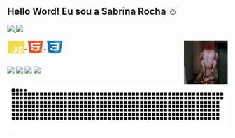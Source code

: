 ## Hello Word! Eu sou a Sabrina Rocha ☺ 
 <div>
  <a href="https://github.com/sabrina-rocha">
  <img height="150em" src="https://github-readme-stats.vercel.app/api?username=sabrina-rocha&show_icons=true&theme=dracula&include_all_commits=true&count_private=true"/>
  <img height="150em" src="https://github-readme-stats.vercel.app/api/top-langs/?username=sabrina-rocha&layout=compact&langs_count=7&theme=dracula"/>
</div>
<div style="display: inline_block"><br>
  <img align="center" alt="Sabrina-Js" height="30" width="40" src="https://raw.githubusercontent.com/devicons/devicon/master/icons/javascript/javascript-plain.svg">
  <img align="center" alt="Sabrina-HTML" height="30" width="40" src="https://raw.githubusercontent.com/devicons/devicon/master/icons/html5/html5-original.svg">
  <img align="center" alt="Sabrina-CSS" height="30" width="40" src="https://raw.githubusercontent.com/devicons/devicon/master/icons/css3/css3-original.svg">
  <img align="right" alt="Sabrina-friends" height="100" width="100" src="https://github.com/sabrina-rocha/sabrina-rocha/blob/main/friends.gif">
</div>
  
  ##
 <div> 
  <a href="sabrinarocha0" target="_blank"><img src="https://img.shields.io/badge/Telegram-2CA5E0?style=for-the-badge&logo=telegram&logoColor=white" target="_blank"></a>
  <a href="mailto:contatosbrochaq@gmail.com" target="_blank"><img src="https://img.shields.io/badge/Gmail-D14836?style=for-the-badge&logo=gmail&logoColor=white" target="_blank"></a>
  <a href="https://discord.com/channels/884842833008267265/884842833008267268" target="_blank"><img src="https://img.shields.io/badge/Discord-7289DA?style=for-the-badge&logo=discord&logoColor=white" target="_blank"></a>
   <a href="https://github.com/sabrina-rocha/" target="_blank"><img src="https://img.shields.io/badge/GitHub-100000?style=for-the-badge&logo=github&logoColor=white" target="_blank"></a>   
  
  ![Snake animation](https://github.com/sabrina-rocha/sabrina-rocha/blob/output/github-contribution-grid-snake.svg)
 
 </div>
